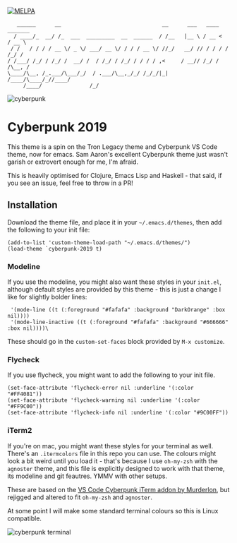 [![MELPA](https://melpa.org/packages/cyberpunk-2019-theme-badge.svg)](https://melpa.org/#/cyberpunk-2019-theme)

```
   ______      __                                __      ___   ____ _______ 
  / ____/_  __/ /_  ___  _________  __  ______  / /__   |__ \ / __ <  / __ \
 / /   / / / / __ \/ _ \/ ___/ __ \/ / / / __ \/ //_/   __/ // / / / / /_/ /
/ /___/ /_/ / /_/ /  __/ /  / /_/ / /_/ / / / / ,<     / __// /_/ / /\__, / 
\____/\__, /_.___/\___/_/  / .___/\__,_/_/ /_/_/|_|   /____/\____/_//____/  
     /____/               /_/                                               
```

![cyberpunk](https://raw.githubusercontent.com/the-frey/cyberpunk-2019/master/cyberpunk-2019.png)

# Cyberpunk 2019

This theme is a spin on the Tron Legacy theme and Cyberpunk VS Code theme, now for emacs. Sam Aaron's excellent Cyberpunk theme just wasn't garish or extrovert enough for me, I'm afraid.

This is heavily optimised for Clojure, Emacs Lisp and Haskell - that said, if you see an issue, feel free to throw in a PR!

## Installation

Download the theme file, and place it in your `~/.emacs.d/themes`, then add the following to your init file:

```
(add-to-list 'custom-theme-load-path "~/.emacs.d/themes/")
(load-theme `cyberpunk-2019 t)
```

### Modeline

If you use the modeline, you might also want these styles in your `init.el`, although default styles are provided by this theme - this is just a change I like for slightly bolder lines:

```
 '(mode-line ((t (:foreground "#fafafa" :background "DarkOrange" :box nil))))
 '(mode-line-inactive ((t (:foreground "#fafafa" :background "#666666" :box nil))))\
```

These should go in the `custom-set-faces` block provided by `M-x customize`.

### Flycheck

If you use flycheck, you might want to add the following to your init file.

```
(set-face-attribute 'flycheck-error nil :underline '(:color "#FF4081"))
(set-face-attribute 'flycheck-warning nil :underline '(:color "#FF9C00"))
(set-face-attribute 'flycheck-info nil :underline '(:color "#9C00FF"))
```

### iTerm2

If you're on mac, you might want these styles for your terminal as well. There's an `.itermcolors` file in this repo you can use. The colours might look a bit weird until you load it - that's because I use `oh-my-zsh` with the `agnoster` theme, and this file is explicitly designed to work with that theme, its modeline and git feautres. YMMV with other setups.

These are based on the [VS Code Cyberpunk iTerm addon by Murderlon](https://github.com/Murderlon/cyberpunk-iterm), but rejigged and altered to fit `oh-my-zsh` and `agnoster`.

At some point I will make some standard terminal colours so this is Linux compatible.

![cyberpunk terminal](https://raw.githubusercontent.com/the-frey/cyberpunk-2019/master/cyberpunk-2019-terminal.png)

